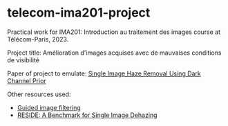 # telecom-ima201-project
Practical work for IMA201: Introduction au traitement des images course at Télécom-Paris, 2023.

Project title: Amélioration d'images acquises avec de mauvaises conditions de visibilité

Paper of project to emulate: [Single Image Haze Removal Using Dark Channel Prior](https://kaiminghe.github.io/cvpr09/index.html)

Other resources used:
* [Guided image filtering](https://kaiminghe.github.io/eccv10/index.html)
* [RESIDE: A Benchmark for Single Image Dehazing](https://sites.google.com/view/reside-dehaze-datasets/reside-standard?authuser=3D0)
